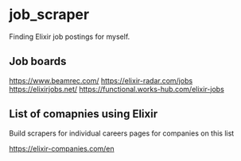 # job_scraper

Finding Elixir job postings for myself.

## Job boards

https://www.beamrec.com/
https://elixir-radar.com/jobs
https://elixirjobs.net/
https://functional.works-hub.com/elixir-jobs

## List of comapnies using Elixir

Build scrapers for individual careers pages for companies on this list

https://elixir-companies.com/en
